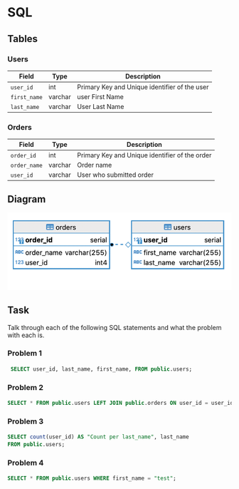 # SQL

## Tables

### Users

| Field        | Type    | Description                                   |
| ------------ | ------- | --------------------------------------------- |
| `user_id`    | int     | Primary Key and Unique identifier of the user |
| `first_name` | varchar | user First Name                               |
| `last_name`  | varchar | User Last Name                                |

### Orders

| Field        | Type    | Description                                    |
| ------------ | ------- | ---------------------------------------------- |
| `order_id`   | int     | Primary Key and Unique identifier of the order |
| `order_name` | varchar | Order name                                     |
| `user_id`  | varchar | User who submitted order                       |

## Diagram

![](images/db-diagram.png)

## Task

Talk through each of the following SQL statements and what the problem with each is.

### Problem 1

```sql
 SELECT user_id, last_name, first_name, FROM public.users;
```

### Problem 2

```sql
SELECT * FROM public.users LEFT JOIN public.orders ON user_id = user_id;
```

### Problem 3

```sql
SELECT count(user_id) AS "Count per last_name", last_name 
FROM public.users;
```

### Problem 4

```sql
SELECT * FROM public.users WHERE first_name = "test";
```
